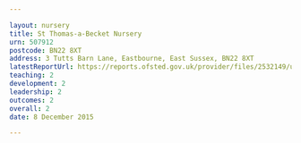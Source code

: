 ```yaml
---

layout: nursery
title: St Thomas-a-Becket Nursery
urn: 507912
postcode: BN22 8XT
address: 3 Tutts Barn Lane, Eastbourne, East Sussex, BN22 8XT
latestReportUrl: https://reports.ofsted.gov.uk/provider/files/2532149/urn/507912.pdf
teaching: 2
development: 2
leadership: 2
outcomes: 2
overall: 2
date: 8 December 2015

---
```

